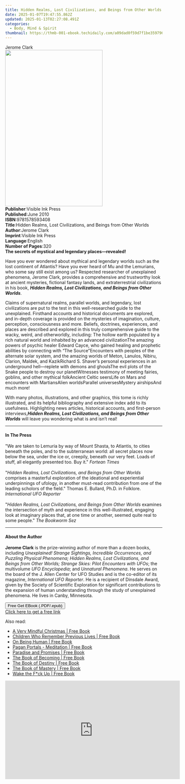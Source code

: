 ```yaml
---
title: Hidden Realms, Lost Civilizations, and Beings from Other Worlds | Free Book
date: 2025-01-07T19:47:55.862Z
updated: 2025-01-13T02:27:08.491Z
categories:
  - Body, Mind & Spirit
thumbnail: https://thmb-001-ebook.techidaily.com/a09dad0f59d7f1be359796c9ac2546288d509c002b2670283d03081d39a84a5a.jpg
---
```

<main id="book-container">
  <div class="flex flex-col">
    <div class="book-brief flex-1 py-6 px-4 sm:p-6 md:py-10 md:px-8">
      <!-- brief-->
      <div class="book-brief-main">Jerome Clark</div>
    </div>
    <div
      class="book-meta-info flex-1 grid gap-4 col-start-1 col-end-3 row-start-1 sm:mb-6 sm:grid-cols-4 lg:gap-6 lg:col-start-2 lg:row-end-6 lg:row-span-6 lg:mb-0"
    >
      <div
        class="book-meta-info-left place-content-center mt-4 p-4 text-sm leading-6 col-start-2 col-span-2 dark:text-slate-400"
      >
        <img
          class="w-full h-500 object-cover rounded-lg sm:h-255 sm:col-span-2 lg:col-span-full"
          src="https://img-001-ebook.techidaily.com/334c36e43e682ec9cac36aa374fa1352548ac4f0c3798210f7b439e22fdfa421.jpg"
          alt=""
          width="312"
          height="500"
        />
      </div>
      <div
        class="book-meta-info-right mt-2 col-start-1 row-start-2 col-span-3 self-center"
      >
        <!-- meta data  -->
        <div class="flex flex-col px-4 md:px-8">
          <div class="flex-1">
            <strong>Publisher</strong>:<span class="px-2"
              >Visible Ink Press</span
            >
          </div>
          <div class="flex-1">
            <strong>Published</strong>:<span class="px-2">June 2010</span>
          </div>
          <div class="flex-1">
            <strong>ISBN</strong>:<span class="px-2">9781578593408</span>
          </div>
          <div class="flex-1">
            <strong>Title</strong>:<span class="px-2"
              >Hidden Realms, Lost Civilizations, and Beings from Other
              Worlds</span
            >
          </div>
          <div class="flex-1">
            <strong>Author</strong>:<span class="px-2">Jerome Clark</span>
          </div>
          <div class="flex-1">
            <strong>Imprint</strong>:<span class="px-2">Visible Ink Press</span>
          </div>
          <div class="flex-1">
            <strong>Language</strong>:<span class="px-2">English</span>
          </div>
          <div class="flex-1">
            <strong>Number of Pages</strong>:<span class="px-2">320</span>
          </div>
        </div>
      </div>
    </div>
    <div class="book-description flex-1 py-6 px-4 sm:p-6 md:py-10 md:px-8">
      <div class="book-description-main">
        <div accordion-content="" id="description">
          <b>The secrets of mystical and legendary places—revealed!</b>
          <p>
            Have you ever wondered about mythical and legendary worlds such as
            the lost continent of Atlantis? Have you ever heard of Mu and the
            Lemurians, who some say still exist among us? Respected researcher
            of unexplained phenomena, Jerome Clark, provides a comprehensive and
            trustworthy look at ancient mysteries, fictional fantasy lands, and
            extraterrestrial civilizations in his book,
            <b
              ><i
                >Hidden Realms, Lost Civilizations, and Beings from Other
                Worlds</i
              ></b
            >.
          </p>
          <p>
            Claims of supernatural realms, parallel worlds, and legendary, lost
            civilizations are put to the test in this well-researched guide to
            the unexplained. Firsthand accounts and historical documents are
            explored, and in-depth coverage is provided on the mysteries of
            imagination, culture, perception, consciousness and more. Beliefs,
            doctrines, experiences, and places are described and explored in
            this truly comprehensive guide to the wacky, weird, and
            otherworldly, including: The hollow earth populated by a rich
            natural world and inhabited by an advanced civilizationThe amazing
            powers of psychic healer Edward Cayce, who gained healing and
            prophetic abilities by connecting with “The Source”Encounters with
            peoples of the alternate solar system, and the amazing worlds of
            Meton, Lanulos, Nibiru, Clarion, Maldek, and KazikRichard S.
            Shaver’s personal experiences in an underground hell—replete with
            demons and ghoulsThe evil plots of the Snake people to destroy our
            planetWitnesses testimony of meeting fairies, goblins, and other
            mythical folkAncient Celtic seersLife on Mars and encounters with
            MartiansAlien worldsParallel universesMystery airshipsAnd much more!
          </p>
          <p>
            With many photos, illustrations, and other graphics, this tome is
            richly illustrated, and its helpful bibliography and extensive index
            add to its usefulness. Highlighting news articles, historical
            accounts, and first-person interviews,<b
              ><i
                >Hidden Realms, Lost Civilizations, and Beings from Other
                Worlds</i
              ></b
            >
            will leave you wondering what is and isn’t real!
          </p>
        </div>
        <div class="accordion-fader"></div>
      </div>
    </div>
    <div class="book-excerpts flex-1 py-6 px-4 sm:p-6 md:py-10 md:px-8">
      <!-- excerpts-->
      <div class="book-excerpts-main">
        <hr />
        <h4 class="placeholder placeholder-heading">
          <span>In The Press</span>
        </h4>
        <p>
          "We are taken to Lemuria by way of Mount Shasta, to Atlantis, to
          cities beneath the poles, and to the subterranean world: all secret
          places now below the sea, under the ice or, creepily, beneath our very
          feet. Loads of stuff, all elegantly presented too. Buy it."
          <i>Fortean Times</i><br /><br />"<i
            >Hidden Realms, Lost Civilizations, and Beings from Other Worlds</i
          >
          comprises a masterful exploration of the ideational and experiential
          underpinnings of ufology, in another must-read contribution from one
          of the leading scholors of the field." Thomas E. Bullard, Ph.D. in
          Folklore. <i>International UFO Reporter</i><br /><br />"<i
            >Hidden Realms, Lost Civilizations, and Beings from Other Worlds</i
          >
          examines the intersection of myth and experience in this
          well-illustrated, engaging look at imaginary places that, at one time
          or another, seemed quite real to some people." <i>The Bookworm Sez</i
          ><br />
        </p>
      </div>
    </div>
    <div class="book-about-author flex-1 py-6 px-4 sm:p-6 md:py-10 md:px-8">
      <!-- about author-->
      <div class="book-main-author-main">
        <hr />
        <h4 class="placeholder placeholder-heading">
          <span>About the Author</span>
        </h4>
        <p>
          <b>Jerome Clark</b> is the prize-winning author of more than a dozen
          books, including
          <i
            >Unexplained! Strange Sightings, Incredible Occurrences, and
            Puzzling Physical Phenomena; Hidden Realms, Lost Civilizations, and
            Beings from Other Worlds; Strange Skies: Pilot Encounters with
            UFOs</i
          >; the multivolume <i>UFO Encyclopedia</i>; and
          <i>Unnatural Phenomena</i>. He serves on the board of the J. Allen
          Center for UFO Studies and is the co-editor of its magazine,
          <i>International UFO Reporter</i>. He is a recipient of Dinsdale
          Award, given by the Society of Scientific Exploration for significant
          contributions to the expansion of human understanding through the
          study of unexplained phenomena. He lives in Canby, Minnesota.
        </p>
      </div>
    </div>
    <div class="book-free-get flex-1 py-6 px-4 sm:p-6 md:py-10 md:px-8">
      <button
        id="btn-free-get"
        class="bg-blue-500 hover:bg-blue-700 text-white font-bold py-2 px-4 rounded"
      >
        Free Get EBook (.PDF/.epub)
      </button>
      <div id="countdown-display" class="px-2 text-lg mt-2"></div>
      <a
        id="free-link"
        class="hidden bg-blue-500 hover:bg-blue-700 text-white font-bold py-2 px-4 rounded"
        href="https://www.ebooks.com/en-us/book/96489594/hidden-realms-lost-civilizations-and-beings-from-other-worlds/jerome-clark/"
        target="_blank"
        >Click here to get a free link</a
      >
    </div>
    <script>
      let countdownTime = 0;
      let countdownInterval = null;
      document
        .getElementById('btn-free-get')
        .addEventListener('click', startCountdown);
      function startCountdown() {
        countdownTime = new Date().getTime() + 60000 * 3;
        countdownInterval = setInterval(updateCountdown, 1000);
        document.getElementById('btn-free-get').disabled = true;
        document
          .getElementById('btn-free-get')
          .classList.add('bg-gray-500', 'cursor-not-allowed');
      }
      function updateCountdown() {
        let currentTime = new Date().getTime();
        let timeLeft = countdownTime - currentTime;
        let secondsLeft = Math.floor(timeLeft / 1000);
        document.getElementById('countdown-display').innerHTML =
          `Remaining time: ${secondsLeft} seconds.`;
        if (secondsLeft <= 0) {
          clearInterval(countdownInterval);
          document.getElementById('btn-free-get').classList.add('hidden');
          document.getElementById('free-link').classList.remove('hidden');
          document.getElementById('countdown-display').innerHTML = '';
        }
      }
    </script>
  </div>
</main>

<ins class="adsbygoogle"
      style="display:block"
      data-ad-client="ca-pub-7571918770474297"
      data-ad-slot="8358498916"
      data-ad-format="auto"
      data-full-width-responsive="true"></ins>
    

<span class="atpl-alsoreadstyle">Also read:</span>
<div><ul>
<li><a href="https://novels-ebooks.techidaily.com/2417866-9781509823338-a-very-mindful-christmas/"><u>A Very Mindful Christmas | Free Book</u></a></li>
<li><a href="https://novels-ebooks.techidaily.com/2416121-9780786450879-children-who-remember-previous-lives/"><u>Children Who Remember Previous Lives | Free Book</u></a></li>
<li><a href="https://novels-ebooks.techidaily.com/2418879-9781782794509-on-being-human/"><u>On Being Human | Free Book</u></a></li>
<li><a href="https://novels-ebooks.techidaily.com/2418881-9781785350313-pagan-portals-meditation/"><u>Pagan Portals - Meditation | Free Book</u></a></li>
<li><a href="https://novels-ebooks.techidaily.com/2418884-9781782799917-paradise-and-promises/"><u>Paradise and Promises | Free Book</u></a></li>
<li><a href="https://novels-ebooks.techidaily.com/2418890-9781785351587-the-book-of-becoming/"><u>The Book of Becoming | Free Book</u></a></li>
<li><a href="https://novels-ebooks.techidaily.com/2417032-9781782799443-the-book-of-destiny/"><u>The Book of Destiny | Free Book</u></a></li>
<li><a href="https://novels-ebooks.techidaily.com/2416028-9780698404250-the-book-of-mastery/"><u>The Book of Mastery | Free Book</u></a></li>
<li><a href="https://novels-ebooks.techidaily.com/2417190-9781780288956-wake-the-fck-up/"><u>Wake the F*ck Up | Free Book</u></a></li>
</ul></div>

<!-- affiliate ads begin -->
<iframe width="560" height="315" src="https://www.youtube.com/embed/OdlXe5RELW0?si=Iz1H1QnLQVw-Eu3e" title="YouTube video player" frameborder="0" allow="accelerometer; autoplay; clipboard-write; encrypted-media; gyroscope; picture-in-picture; web-share" referrerpolicy="strict-origin-when-cross-origin" allowfullscreen></iframe>
<!-- affiliate ads end -->

